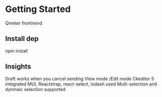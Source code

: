 # Getting Started

Qmeter frontnend 

## Install dep

npm install

## Insights

Draft works when you cancel sending 
View mode /Edit mode 
Ckeditor 5 integrated
MUI, Reactstrap, react-select, lodash used
Mutli-selection and dynmaic selection supported
